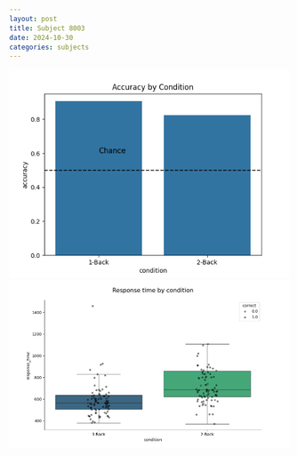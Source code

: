 ```yaml
---
layout: post
title: Subject 8003
date: 2024-10-30
categories: subjects
---
```


![](data/8003/run-5/8003_ATS_acc.png)
![](data/8003/run-5/8003_ATS_rt.png)

